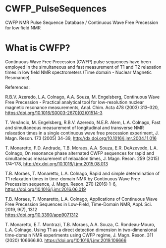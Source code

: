 # CWFP_PulseSequences
CWFP NMR Pulse Sequence Database / Continuous Wave Free Precession for low field NMR

What is CWFP?
=============
Continuous Wave Free Precession (CWFP) pulse sequences have been employed in the simultaneous and fast measurement of T1 and T2 relaxation times in
low field NMR spectrometers (Time domain - Nuclear Magnetic Resonance).

References:

R.B.V. Azeredo, L.A. Colnago, A.A. Souza, M. Engelsberg, 
Continuous Wave Free Precession - Practical analytical tool for low-resolution nuclear magnetic resonance measurements, 
Anal. Chim. Acta 478 (2003) 313–320, https://doi.org/10.1016/S0003-2670(02)01514-3

T. Venâncio, M. Engelsberg, R.B.V. Azeredo, N.E.R. Alem, L.A. Colnago, 
Fast and simultaneous measurement of longitudinal and transverse NMR relaxation times in a single continuous wave free precession experiment, 
J. Magn. Reson. 173 (2005) 34–39, http://dx.doi.org/10.1016/j.jmr.2004.11.016

T. Monaretto, F.D. Andrade, T.B. Moraes, A.A. Souza, E.R. DeAzevedo, L.A. Colnago, 
On resonance phase alternated CWFP sequences for rapid and simultaneous measurement of relaxation times, J. Magn. Reson. 259 (2015) 174–178, 
http://dx.doi.org/10.1016/j.jmr.2015.08.013

T.B. Moraes, T. Monaretto, L.A. Colnago, 
Rapid and simple determination of T1 relaxation times in time-domain NMR by Continuous Wave Free Precession sequence, J. Magn. Reson. 270 (2016) 1–6, 
https://doi.org/10.1016/j.jmr.2016.06.019

T.B. Moraes, T. Monaretto, L.A. Colnago, 
Applications of Continuous Wave Free Precession Sequences in Low-Field, Time-Domain NMR, Appl. Sci. 2019, 9(7), 1312	
https://doi.org/10.3390/app9071312

T. Monaretto, E.T. Montrazi, T.B. Moraes, A.A. Souza, C. Rondeau-Mouro, L.A. Colnago, 
Using T1 as a direct detection dimension in two-dimensional time-domain NMR experiments using CWFP regime, 
J. Magn. Reson. 311 (2020) 106666.80.	https://doi.org/10.1016/j.jmr.2019.106666


